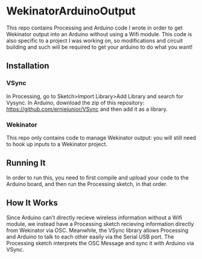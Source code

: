 # WekinatorArduinoOutput
This repo contains Processing and Arduino code I wrote in order to get Wekinator output into an Arduino without using a Wifi module. This code is also specific to a project I was working on, so modifications and circuit building and such will be required to get your arduino to do what you want!

## Installation

### VSync
In Processing, go to Sketch>Import Library>Add Library and search for Vysync.
In Arduino, download the zip of this repository: https://github.com/erniejunior/VSync and then add it as a library.

### Wekinator
This repo only contains code to manage Wekinator output: you will still need to hook up inputs to a Wekinator project.

## Running It
In order to run this, you need to first compile and upload your code to the Arduino board, and then run the Processing sketch, in that order.


## How It Works
Since Arduino can't directly recieve wireless information without a Wifi module, we instead have a Processing sketch recieving information directly from Wekinator via OSC. Meanwhile, the VSync library allows Processing and Arduino to talk to each other easily via the Serial USB port. The Processing sketch interprets the OSC Message and sync it with Arduino via VSync.
